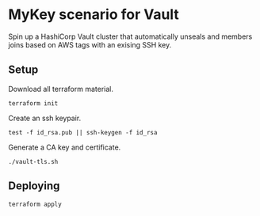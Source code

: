 # MyKey scenario for Vault

Spin up a HashiCorp Vault cluster that automatically unseals and members joins based on AWS tags with an exising SSH key.

## Setup

Download all terraform material.

```shell
terraform init
```

Create an ssh keypair.

```shell
test -f id_rsa.pub || ssh-keygen -f id_rsa
```

Generate a CA key and certificate.

```shell
./vault-tls.sh
```

## Deploying

```shell
terraform apply
```
